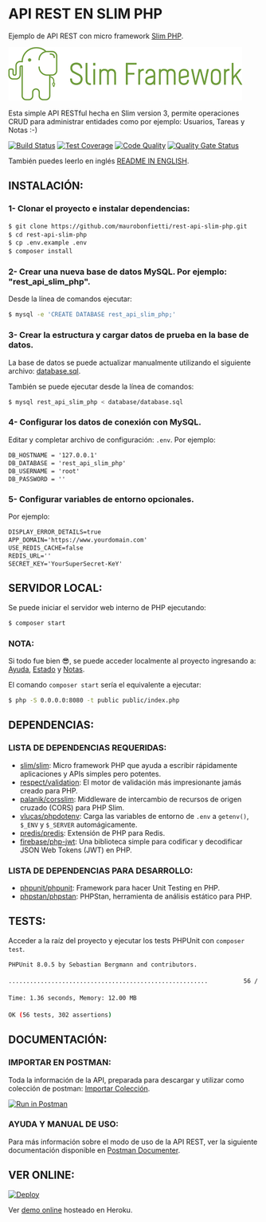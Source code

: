 # API REST EN SLIM PHP

Ejemplo de API REST con micro framework [Slim PHP](http://www.slimframework.com).

![alt text](extras/img/slim-logo.png "Slim PHP micro framework")

Esta simple API RESTful hecha en Slim version 3, permite operaciones CRUD para administrar entidades como por ejemplo: Usuarios, Tareas y Notas :-)

[![Build Status](https://travis-ci.org/maurobonfietti/rest-api-slim-php.svg?branch=master)](https://travis-ci.org/maurobonfietti/rest-api-slim-php)
[![Test Coverage](https://codeclimate.com/github/maurobonfietti/api-rest-slimphp/badges/coverage.svg)](https://codeclimate.com/github/maurobonfietti/api-rest-slimphp/coverage)
[![Code Quality](https://scrutinizer-ci.com/g/maurobonfietti/api-rest-slimphp/badges/quality-score.png?b=master)](https://scrutinizer-ci.com/g/maurobonfietti/api-rest-slimphp/?branch=master)
[![Quality Gate Status](https://sonarcloud.io/api/project_badges/measure?project=maurobonfietti_rest-api-slim-php&metric=alert_status)](https://sonarcloud.io/dashboard?id=maurobonfietti_rest-api-slim-php)


También puedes leerlo en inglés [README IN ENGLISH](README.md).

## INSTALACIÓN:

### 1- Clonar el proyecto e instalar dependencias:

```bash
$ git clone https://github.com/maurobonfietti/rest-api-slim-php.git
$ cd rest-api-slim-php
$ cp .env.example .env
$ composer install
```


### 2- Crear una nueva base de datos MySQL. Por ejemplo: "rest_api_slim_php".

Desde la línea de comandos ejecutar:

```bash
$ mysql -e 'CREATE DATABASE rest_api_slim_php;'
```


### 3- Crear la estructura y cargar datos de prueba en la base de datos.

La base de datos se puede actualizar manualmente utilizando el siguiente archivo: [database.sql](database/database.sql).

También se puede ejecutar desde la línea de comandos:

```bash
$ mysql rest_api_slim_php < database/database.sql
```


### 4- Configurar los datos de conexión con MySQL.

Editar y completar archivo de configuración: `.env`. Por ejemplo:

```
DB_HOSTNAME = '127.0.0.1'
DB_DATABASE = 'rest_api_slim_php'
DB_USERNAME = 'root'
DB_PASSWORD = ''
```


### 5- Configurar variables de entorno opcionales.

Por ejemplo:

```
DISPLAY_ERROR_DETAILS=true
APP_DOMAIN='https://www.yourdomain.com'
USE_REDIS_CACHE=false
REDIS_URL=''
SECRET_KEY='YourSuperSecret-KeY'
```


## SERVIDOR LOCAL:

Se puede iniciar el servidor web interno de PHP ejecutando:

```bash
$ composer start
```


### NOTA:

Si todo fue bien :sunglasses:, se puede acceder localmente al proyecto ingresando a: 
[Ayuda](http://localhost:8080), 
[Estado](http://localhost:8080/status) y
[Notas](http://localhost:8080/api/v1/notes).

El comando `composer start` sería el equivalente a ejecutar:

```bash
$ php -S 0.0.0.0:8080 -t public public/index.php
```


## DEPENDENCIAS:

### LISTA DE DEPENDENCIAS REQUERIDAS:

- [slim/slim](https://github.com/slimphp/Slim): Micro framework PHP que ayuda a escribir rápidamente aplicaciones y APIs simples pero potentes.
- [respect/validation](https://github.com/Respect/Validation): El motor de validación más impresionante jamás creado para PHP.
- [palanik/corsslim](https://github.com/palanik/CorsSlim): Middleware de intercambio de recursos de origen cruzado (CORS) para PHP Slim.
- [vlucas/phpdotenv](https://github.com/vlucas/phpdotenv): Carga las variables de entorno de `.env` a `getenv()`, `$_ENV` y `$_SERVER` automágicamente.
- [predis/predis](https://github.com/phpredis/phpredis): Extensión de PHP para Redis.
- [firebase/php-jwt](https://github.com/firebase/php-jwt): Una biblioteca simple para codificar y decodificar JSON Web Tokens (JWT) en PHP.

### LISTA DE DEPENDENCIAS PARA DESARROLLO:

- [phpunit/phpunit](https://github.com/sebastianbergmann/phpunit): Framework para hacer Unit Testing en PHP.
- [phpstan/phpstan](https://github.com/phpstan/phpstan): PHPStan, herramienta de análisis estático para PHP.


## TESTS:

Acceder a la raíz del proyecto y ejecutar los tests PHPUnit con `composer test`.

```bash
PHPUnit 8.0.5 by Sebastian Bergmann and contributors.

........................................................          56 / 56 (100%)

Time: 1.36 seconds, Memory: 12.00 MB

OK (56 tests, 302 assertions)
```


## DOCUMENTACIÓN:

### IMPORTAR EN POSTMAN:

Toda la información de la API, preparada para descargar y utilizar como colección de postman: [Importar Colección](https://www.getpostman.com/collections/b8493a923ab81ef53ebb).

[![Run in Postman](https://run.pstmn.io/button.svg)](https://app.getpostman.com/run-collection/b8493a923ab81ef53ebb)


### AYUDA Y MANUAL DE USO:

Para más información sobre el modo de uso de la API REST, ver la siguiente documentación disponible en [Postman Documenter](https://documenter.getpostman.com/view/1915278/RztfwByr).


## VER ONLINE:

[![Deploy](https://www.herokucdn.com/deploy/button.svg)](http://bit.ly/2DdwKkd)

Ver [demo online](http://bit.ly/2DdwKkd) hosteado en Heroku.
